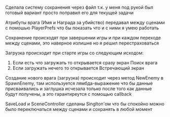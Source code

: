 Сделала систему сохранения через файл т.к. у меня под рукой был готовый вариант просто поправил его для текущей задачи

Атрибуты врага (Имя и Награда за убийство) передавал между сценами с помошью PlayerPrefs что бы показать что и с ними я умею работать

Сохранение происходят при завершении игры и при каждом переходе между сценами, это наверное излишне но я решил перестраховаться

Загрузка происходит при старте игры со следующим исходом:
  1) Если есть что загружать то открывается сразу экран Поиск врага
  2) Если загружать нечего то открывается Встречающий экран

Создание нового врага (загрузка) происходит через метод NewEnemy в SpawnEnemy, там используется лямбда-выражение что бы данные присваивались и заглушка исчезала только после того как данные будут получены, а это гарантиреутся с помощью callback

SaveLoad и SceneController сделаны Singlton'ом что бы спокойно можно было переключаться между сценами и сохранять в любой момент
